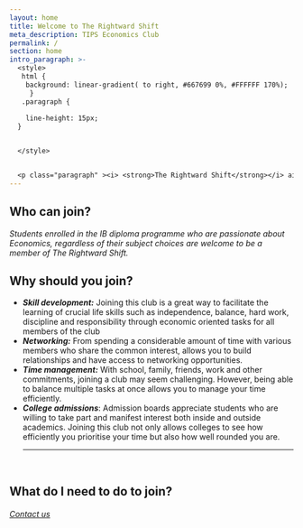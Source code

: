 ```yaml
---
layout: home
title: Welcome to The Rightward Shift
meta_description: TIPS Economics Club
permalink: /
section: home
intro_paragraph: >-
  <style>
   html {
    background: linear-gradient( to right, #667699 0%, #FFFFFF 170%);
     }
   .paragraph {
     
    line-height: 15px;
  }


  </style>


  <p class="paragraph" ><i> <strong>The Rightward Shift</strong></i> aims to create a way for students with similar interests to get together and enhance their education, as well as strength extracurricular. We are dedicated to promoting the knowledge of economics on campus through its activities.The club strives to push boundaries and not only practice but to identify hidden abilities among us, young individuals. We conduct monthly activities for economics enthusiasts to sharpen their skills and get on the path to perfection.</p>
---
```

## <style>

   .contant-us {

text-align: right;

}

</style>

## Who can join?

<i> Students enrolled in the IB diploma programme who are passionate about Economics, regardless of their subject choices are welcome to be a member of The Rightward Shift.</i>

## Why should you join?

* ***Skill development:*** Joining this club is a great way to facilitate the learning of crucial life skills such as independence, balance, hard work, discipline and responsibility through economic oriented tasks for all members of the club
* ***Networking:*** From spending a considerable amount of time with various members who share the common interest, allows you to build relationships and have access to networking opportunities.
* ***Time management:*** With school, family, friends, work and other commitments, joining a club may seem challenging. However, being able to balance multiple tasks at once allows you to manage your time efficiently.
* ***College admissions***: Admission boards appreciate students who are willing to take part and manifest interest both inside and outside academics. Joining this club not only allows colleges to see how efficiently you prioritise your time but also how well rounded you are. <hr><br>

## What do I need to do to join?

###### <a class="contact-us"> [Contact us </a>](https://dpeconclub.netlify.app/contact)